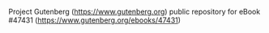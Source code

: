 Project Gutenberg (https://www.gutenberg.org) public repository for eBook #47431 (https://www.gutenberg.org/ebooks/47431)
